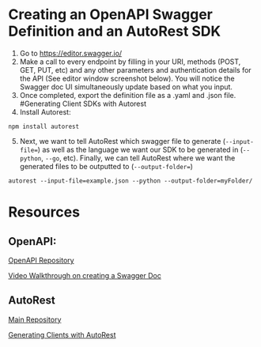 # Creating an OpenAPI Swagger Definition and an AutoRest SDK

1. Go to https://editor.swagger.io/
2. Make a call to every endpoint by filling in your URI, methods (POST, GET, PUT, etc) and any other parameters and authentication details for the API (See editor window screenshot below).
You will notice the Swagger doc UI simultaneously update based on what you input.
3. Once completed, export the definition file as a .yaml and .json file.
#Generating Client SDKs with Autorest
4. Install Autorest: 
  ```
  npm install autorest
  ```
5. Next, we want to tell AutoRest which swagger file to generate (`--input-file=`) as well as the language we want our SDK to be generated in (`--python`, `--go`, etc). Finally, we can tell AutoRest where we want the generated files to be outputted to (`--output-folder=`)
  ```
  autorest --input-file=example.json --python --output-folder=myFolder/
  ```
# Resources
## OpenAPI:

  [OpenAPI Repository](https://github.com/OAI/OpenAPI-Specification)
  
  [Video Walkthrough on creating a Swagger Doc](https://www.youtube.com/watch?v=mViFmjcDOoA&t=382s)

## AutoRest

  [Main Repository](https://github.com/Azure/autorest)
  
  [Generating Clients with AutoRest](https://github.com/Azure/autorest/tree/main/docs/generate)
  
